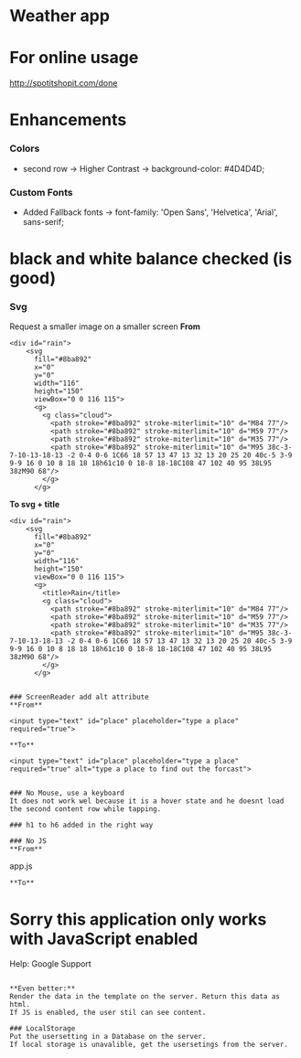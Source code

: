# Weather app

# For online usage
http://spotitshopit.com/done

# Enhancements
### Colors
* second row -> Higher Contrast -> background-color: #4D4D4D;

### Custom Fonts 
* Added Fallback fonts -> font-family: 'Open Sans', 'Helvetica', 'Arial', sans-serif;

# black and white balance checked (is good)

### Svg
Request a smaller image on a smaller screen
**From**
```
<div id="rain">
	<svg 
	  fill="#8ba892"  
	  x="0" 
	  y="0" 
	  width="116" 
	  height="150" 
	  viewBox="0 0 116 115">
	  <g>
	    <g class="cloud">
	      <path stroke="#8ba892" stroke-miterlimit="10" d="M84 77"/>
	      <path stroke="#8ba892" stroke-miterlimit="10" d="M59 77"/>
	      <path stroke="#8ba892" stroke-miterlimit="10" d="M35 77"/>
	      <path stroke="#8ba892" stroke-miterlimit="10" d="M95 38c-3-7-10-13-18-13 -2 0-4 0-6 1C66 18 57 13 47 13 32 13 20 25 20 40c-5 3-9 9-9 16 0 10 8 18 18 18h61c10 0 18-8 18-18C108 47 102 40 95 38L95 38zM90 68"/>
	    </g>
	  </g>
```
**To svg + title**
```
<div id="rain">
	<svg 
	  fill="#8ba892"  
	  x="0" 
	  y="0" 
	  width="116" 
	  height="150" 
	  viewBox="0 0 116 115">
	  <g>
	  	<title>Rain</title>
	    <g class="cloud">
	      <path stroke="#8ba892" stroke-miterlimit="10" d="M84 77"/>
	      <path stroke="#8ba892" stroke-miterlimit="10" d="M59 77"/>
	      <path stroke="#8ba892" stroke-miterlimit="10" d="M35 77"/>
	      <path stroke="#8ba892" stroke-miterlimit="10" d="M95 38c-3-7-10-13-18-13 -2 0-4 0-6 1C66 18 57 13 47 13 32 13 20 25 20 40c-5 3-9 9-9 16 0 10 8 18 18 18h61c10 0 18-8 18-18C108 47 102 40 95 38L95 38zM90 68"/>
	    </g>
	  </g>
```

```

### ScreenReader add alt attribute
**From**
```
	<input type="text" id="place" placeholder="type a place" required="true">
```	
**To**
```
	<input type="text" id="place" placeholder="type a place" required="true" alt="type a place to find out the forcast">
```

### No Mouse, use a keyboard
It does not work wel because it is a hover state and he doesnt load the second content row while tapping.

### h1 to h6 added in the right way

### No JS
**From**
```
app.js

```
**To**
```
<noscript>
    <style type="text/css">
        main {display:none;}
    </style>
    <div class="noscriptmsg">
    	<h1>Sorry this application only works with JavaScript enabled</h1>
    	<p>Help: Google Support <a href="https://support.google.com/adsense/answer/12654?hl=nl"></a></p>
    </div>
</noscript>

```

**Even better:**
Render the data in the template on the server. Return this data as html. 
If JS is enabled, the user stil can see content.

### LocalStorage
Put the usersetting in a Database on the server.
If local storage is unavalible, get the usersetings from the server.


